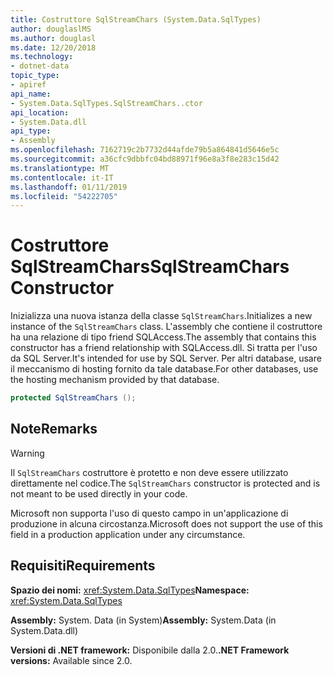 ```yaml
---
title: Costruttore SqlStreamChars (System.Data.SqlTypes)
author: douglaslMS
ms.author: douglasl
ms.date: 12/20/2018
ms.technology:
- dotnet-data
topic_type:
- apiref
api_name:
- System.Data.SqlTypes.SqlStreamChars..ctor
api_location:
- System.Data.dll
api_type:
- Assembly
ms.openlocfilehash: 7162719c2b7732d44afde79b5a864841d5646e5c
ms.sourcegitcommit: a36cfc9dbbfc04bd88971f96e8a3f8e283c15d42
ms.translationtype: MT
ms.contentlocale: it-IT
ms.lasthandoff: 01/11/2019
ms.locfileid: "54222705"
---
```

# <a name="sqlstreamchars-constructor"></a><span data-ttu-id="6eed3-102">Costruttore SqlStreamChars</span><span class="sxs-lookup"><span data-stu-id="6eed3-102">SqlStreamChars Constructor</span></span>

<span data-ttu-id="6eed3-103">Inizializza una nuova istanza della classe `SqlStreamChars`.</span><span class="sxs-lookup"><span data-stu-id="6eed3-103">Initializes a new instance of the `SqlStreamChars` class.</span></span> <span data-ttu-id="6eed3-104">L'assembly che contiene il costruttore ha una relazione di tipo friend SQLAccess.</span><span class="sxs-lookup"><span data-stu-id="6eed3-104">The assembly that contains this constructor has a friend relationship with SQLAccess.dll.</span></span> <span data-ttu-id="6eed3-105">Si tratta per l'uso da SQL Server.</span><span class="sxs-lookup"><span data-stu-id="6eed3-105">It's intended for use by SQL Server.</span></span> <span data-ttu-id="6eed3-106">Per altri database, usare il meccanismo di hosting fornito da tale database.</span><span class="sxs-lookup"><span data-stu-id="6eed3-106">For other databases, use the hosting mechanism provided by that database.</span></span>

```csharp
protected SqlStreamChars ();
```

## <a name="remarks"></a><span data-ttu-id="6eed3-107">Note</span><span class="sxs-lookup"><span data-stu-id="6eed3-107">Remarks</span></span>

> [!WARNING]
> <span data-ttu-id="6eed3-108">Il `SqlStreamChars` costruttore è protetto e non deve essere utilizzato direttamente nel codice.</span><span class="sxs-lookup"><span data-stu-id="6eed3-108">The `SqlStreamChars` constructor is protected and is not meant to be used directly in your code.</span></span>
>
> <span data-ttu-id="6eed3-109">Microsoft non supporta l'uso di questo campo in un'applicazione di produzione in alcuna circostanza.</span><span class="sxs-lookup"><span data-stu-id="6eed3-109">Microsoft does not support the use of this field in a production application under any circumstance.</span></span>

## <a name="requirements"></a><span data-ttu-id="6eed3-110">Requisiti</span><span class="sxs-lookup"><span data-stu-id="6eed3-110">Requirements</span></span>

<span data-ttu-id="6eed3-111">**Spazio dei nomi:** <xref:System.Data.SqlTypes></span><span class="sxs-lookup"><span data-stu-id="6eed3-111">**Namespace:** <xref:System.Data.SqlTypes></span></span>

<span data-ttu-id="6eed3-112">**Assembly:** System. Data (in System)</span><span class="sxs-lookup"><span data-stu-id="6eed3-112">**Assembly:** System.Data (in System.Data.dll)</span></span>

<span data-ttu-id="6eed3-113">**Versioni di .NET framework:** Disponibile dalla 2.0.</span><span class="sxs-lookup"><span data-stu-id="6eed3-113">**.NET Framework versions:** Available since 2.0.</span></span>
